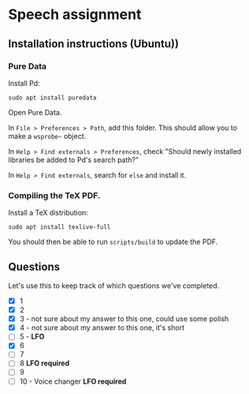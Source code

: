 # Speech assignment

## Installation instructions (Ubuntu))

### Pure Data

Install Pd:

```
sudo apt install puredata
```

Open Pure Data.

In `File > Preferences > Path`, add this folder. This should allow you to make a `wsprobe~` object.

In `Help > Find externals > Preferences`, check "Should newly installed libraries be added to Pd's search path?"

In `Help > Find externals`, search for `else` and install it.

### Compiling the TeX PDF.

Install a TeX distribution:

```
sudo apt install texlive-full
```

You should then be able to run `scripts/build` to update the PDF.

## Questions

Let's use this to keep track of which questions we've completed.

- [x] 1
- [x] 2
- [x] 3 - not sure about my answer to this one, could use some polish
- [x] 4 - not sure about my answer to this one, it's short
- [ ] 5 - **LFO**
- [x] 6
- [ ] 7
- [ ] 8 **LFO required**
- [ ] 9
- [ ] 10 - Voice changer **LFO required**
